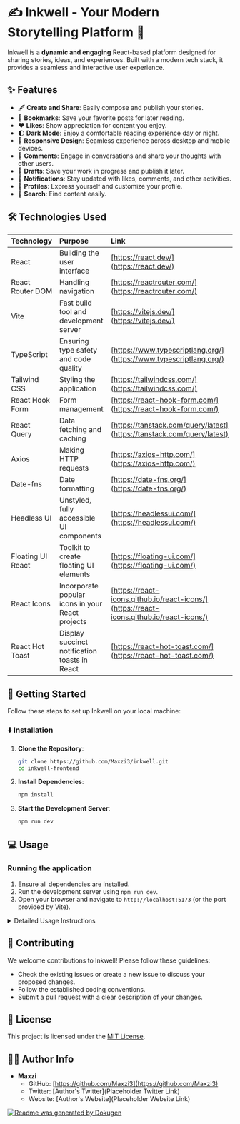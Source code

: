 # ✍️ Inkwell - Your Modern Storytelling Platform 🚀

Inkwell is a **dynamic and engaging** React-based platform designed for sharing stories, ideas, and experiences. Built with a modern tech stack, it provides a seamless and interactive user experience.

## ✨ Features

- 🖋️ **Create and Share**: Easily compose and publish your stories.
- 🔖 **Bookmarks**: Save your favorite posts for later reading.
- ❤️ **Likes**: Show appreciation for content you enjoy.
- 🌓 **Dark Mode**: Enjoy a comfortable reading experience day or night.
- 📱 **Responsive Design**: Seamless experience across desktop and mobile devices.
- 💬 **Comments**: Engage in conversations and share your thoughts with other users.
- 💾 **Drafts**: Save your work in progress and publish it later.
- 🔔 **Notifications**: Stay updated with likes, comments, and other activities.
- 👤 **Profiles**: Express yourself and customize your profile.
- 🔎 **Search**: Find content easily.

## 🛠️ Technologies Used

| Technology          | Purpose                                          | Link                                           |
| :------------------ | :----------------------------------------------- | :--------------------------------------------- |
| React               | Building the user interface                      | [https://react.dev/](https://react.dev/)      |
| React Router DOM    | Handling navigation                                | [https://reactrouter.com/](https://reactrouter.com/) |
| Vite                | Fast build tool and development server            | [https://vitejs.dev/](https://vitejs.dev/)   |
| TypeScript          | Ensuring type safety and code quality            | [https://www.typescriptlang.org/](https://www.typescriptlang.org/) |
| Tailwind CSS        | Styling the application                            | [https://tailwindcss.com/](https://tailwindcss.com/) |
| React Hook Form     | Form management                                  | [https://react-hook-form.com/](https://react-hook-form.com/) |
| React Query         | Data fetching and caching                        | [https://tanstack.com/query/latest](https://tanstack.com/query/latest) |
| Axios               | Making HTTP requests                             | [https://axios-http.com/](https://axios-http.com/) |
| Date-fns            | Date formatting                                  | [https://date-fns.org/](https://date-fns.org/) |
| Headless UI         | Unstyled, fully accessible UI components         | [https://headlessui.com/](https://headlessui.com/) |
| Floating UI React   | Toolkit to create floating UI elements           | [https://floating-ui.com/](https://floating-ui.com/) |
| React Icons         | Incorporate popular icons in your React projects | [https://react-icons.github.io/react-icons/](https://react-icons.github.io/react-icons/) |
| React Hot Toast     | Display succinct notification toasts in React    | [https://react-hot-toast.com/](https://react-hot-toast.com/) |

## 🚀 Getting Started

Follow these steps to set up Inkwell on your local machine:

### ⬇️ Installation

1.  **Clone the Repository**:

    ```bash
    git clone https://github.com/Maxzi3/inkwell.git
    cd inkwell-frontend
    ```

2.  **Install Dependencies**:

    ```bash
    npm install
    ```

3.  **Start the Development Server**:

    ```bash
    npm run dev
    ```

## 💻 Usage

### Running the application

1.  Ensure all dependencies are installed.
2.  Run the development server using `npm run dev`.
3.  Open your browser and navigate to `http://localhost:5173` (or the port provided by Vite).

<details>
<summary>Detailed Usage Instructions</summary>

### Setting up environment variables

Before running the application, make sure to configure the environment variables. Copy the `.env.example` file to `.env` and fill in the required values.

### Creating a new post

1.  Navigate to the create post page.
2.  Fill in the title, category, and content.
3.  Upload an image (optional).
4.  Click the "Post" button to publish your story.

### Exploring the Dark Mode

Toggle the dark mode switch in the header to switch between light and dark themes.

### Interacting with posts

*   Like posts by clicking the heart icon ❤️.
*   Save posts to your bookmarks by clicking the bookmark icon 🔖.
*   Leave comments and engage in discussions 💬.

</details>

## 🤝 Contributing

We welcome contributions to Inkwell! Please follow these guidelines:

*   Check the existing issues or create a new issue to discuss your proposed changes.
*   Follow the established coding conventions.
*   Submit a pull request with a clear description of your changes.

## 📜 License

This project is licensed under the [MIT License](LICENSE).

## 🧑‍💻 Author Info

*   **Maxzi**
    *   GitHub: [https://github.com/Maxzi3](https://github.com/Maxzi3)
    *   Twitter: [Author's Twitter](Placeholder Twitter Link)
    *   Website: [Author's Website](Placeholder Website Link)

[![Readme was generated by Dokugen](https://img.shields.io/badge/Readme%20was%20generated%20by-Dokugen-brightgreen)](https://www.npmjs.com/package/dokugen)
